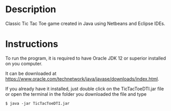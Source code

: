 # Description
Classic Tic Tac Toe game created in Java using Netbeans and Eclipse IDEs.

# Instructions
To run the program, it is required to have Oracle JDK 12 or superior installed on you computer.

It can be downloaded at https://www.oracle.com/technetwork/java/javase/downloads/index.html.

If you already have it installed, just double click on the TicTacToeDTI.jar file or open the terminal in the folder you downloaded the file and type
```
$ java -jar TicTacToeDTI.jar
```

